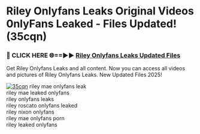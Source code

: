 # Riley Onlyfans Leaks Original Videos 0nlyFans Leaked - Files Updated! (35cqn)

<h3>🔴 CLICK HERE 🌐==►► <a href="https://tinyurl.com/2jnfzry5" rel="nofollow">Riley Onlyfans Leaks Updated Files</a></h3>

Get Riley Onlyfans Leaks and all content. Now you can access all videos and pictures of Riley Onlyfans Leaks. New Updated Files 2025!

[![35cqn](https://i.imgur.com/GyGTBgg.gif)](https://tinyurl.com/2jnfzry5)
riley mae onlyfans leak<br>
riley mae leaked onlyfans<br>
riley onlyfans leaks<br>
riley roscato onlyfans leaked<br>
riley nixon onlyfans<br>
riley mae onlyfans porn<br>
riley leaked onlyfans